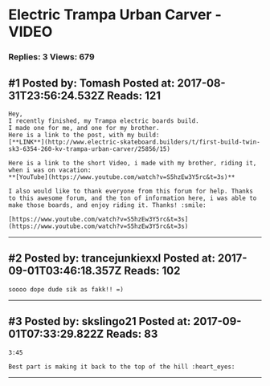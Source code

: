 # Electric Trampa Urban Carver - VIDEO

### Replies: 3 Views: 679

## \#1 Posted by: Tomash Posted at: 2017-08-31T23:56:24.532Z Reads: 121

```
Hey,
I recently finished, my Trampa electric boards build.
I made one for me, and one for my brother.
Here is a link to the post, with my build:
[**LINK**](http://www.electric-skateboard.builders/t/first-build-twin-sk3-6354-260-kv-trampa-urban-carver/25856/15) 

Here is a link to the short Video, i made with my brother, riding it, when i was on vacation:
**[YouTube](https://www.youtube.com/watch?v=S5hzEw3Y5rc&t=3s)**

I also would like to thank everyone from this forum for help. Thanks to this awesome forum, and the ton of information here, i was able to make those boards, and enjoy riding it. Thanks! :smile: 

[https://www.youtube.com/watch?v=S5hzEw3Y5rc&t=3s](https://www.youtube.com/watch?v=S5hzEw3Y5rc&t=3s)
```

---
## \#2 Posted by: trancejunkiexxl Posted at: 2017-09-01T03:46:18.357Z Reads: 102

```
soooo dope dude sik as fakk!! =)
```

---
## \#3 Posted by: skslingo21 Posted at: 2017-09-01T07:33:29.822Z Reads: 83

```
3:45 

Best part is making it back to the top of the hill :heart_eyes:
```

---
